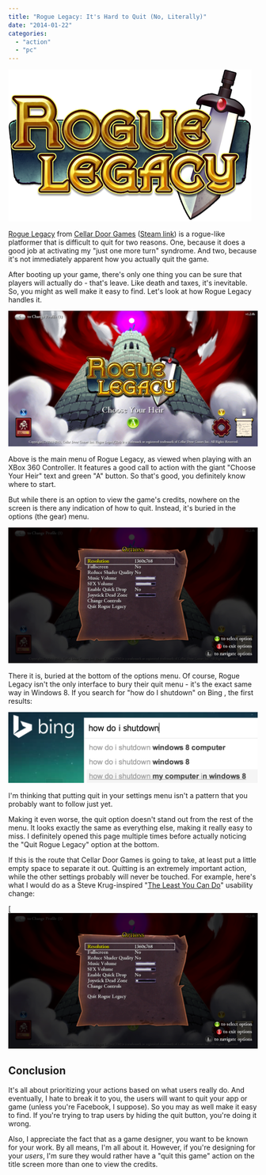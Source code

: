 ```yaml
---
title: "Rogue Legacy: It's Hard to Quit (No, Literally)"
date: "2014-01-22"
categories: 
  - "action"
  - "pc"
---
```


![Rogue_Legacy_logo](images/Rogue_Legacy_logo.png)

[Rogue Legacy](https://en.wikipedia.org/wiki/Rogue_Legacy) from [Cellar Door Games](http://cellardoorgames.com/) ([Steam link](http://store.steampowered.com/app/241600/)) is a rogue-like platformer that is difficult to quit for two reasons. One, because it does a good job at activating my "just one more turn" syndrome. And two, because it's not immediately apparent how you actually quit the game.

After booting up your game, there's only one thing you can be sure that players will actually do - that's leave. Like death and taxes, it's inevitable. So, you might as well make it easy to find. Let's look at how Rogue Legacy handles it.

![title](images/title.png)

Above is the main menu of Rogue Legacy, as viewed when playing with an XBox 360 Controller. It features a good call to action with the giant "Choose Your Heir" text and green "A" button. So that's good, you definitely know where to start.

But while there is an option to view the game's credits, nowhere on the screen is there any indication of how to quit. Instead, it's buried in the options (the gear) menu.

![options screen](images/options-screen.png)

There it is, buried at the bottom of the options menu. Of course, Rogue Legacy isn't the only interface to bury their quit menu - it's the exact same way in Windows 8. If you search for "how do I shutdown" on Bing , the first results:

![how do i shutdown](images/how-do-i-shutdown.png)

I'm thinking that putting quit in your settings menu isn't a pattern that you probably want to follow just yet.

Making it even worse, the quit option doesn't stand out from the rest of the menu. It looks exactly the same as everything else, making it really easy to miss. I definitely opened this page multiple times before actually noticing the "Quit Rogue Legacy" option at the bottom.

If this is the route that Cellar Door Games is going to take, at least put a little empty space to separate it out. Quitting is an extremely important action, while the other settings probably will never be touched. For example, here's what I would do as a Steve Krug-inspired "[The Least You Can Do](http://www.tributemedia.com/blog/andy-harl/steve-krug-least-you-can-do-about-usability)" usability change:

[![options screen - my edit](images/options-screen-my-edit-1024x556.png)

## Conclusion

It's all about prioritizing your actions based on what users really do. And eventually, I hate to break it to you, the users will want to quit your app or game (unless you're Facebook, I suppose). So you may as well make it easy to find. If you're trying to trap users by hiding the quit button, you're doing it wrong.

Also, I appreciate the fact that as a game designer, you want to be known for your work. By all means, I'm all about it. However, if you're designing for your _users_, I'm sure they would rather have a "quit this game" action on the title screen more than one to view the credits.
